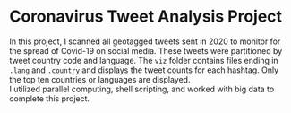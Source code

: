 # **Coronavirus Tweet Analysis Project**

In this project, I scanned all geotagged tweets sent in 2020 to monitor for the spread of Covid-19 on social media. These tweets were partitioned by tweet country code and language. The `viz` folder contains files ending in `.lang` and `.country` and displays the tweet counts for each hashtag. Only the top ten countries or languages are displayed.\
I utilized parallel computing, shell scripting, and worked with big data to complete this project.

